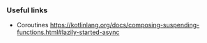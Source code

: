 ### Useful links

- Coroutines https://kotlinlang.org/docs/composing-suspending-functions.html#lazily-started-async
